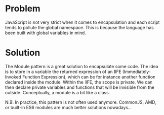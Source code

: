 # Problem

JavaScript is not very strict when it comes to encapsulation and each script tends to pollute the global namespace. This is because the language has been built with global variables in mind.

# Solution

The Module pattern is a great solution to encapsulate some code. The idea is to store in a variable the returned expression of an IIFE (Immediately-Invoked Function Expression), which can be for instance another function declared inside the module. Within the IIFE, the scope is private. We can then declare private variables and functions that will be invisible from the outside. Conceptually, a module is a bit like a class. 

N.B. In practice, this pattern is not often used anymore. CommonJS, AMD, or built-in ES6 modules are much better solutions nowadays...
